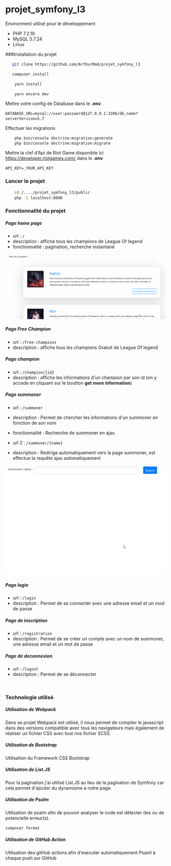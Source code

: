 # projet_symfony_l3

Environment utilisé pour le développement
* PHP 7.2.19
* MySQL 5.7.24
* Linux


###Installation du projet 

```bash
   git clone https://github.com/ArthurRmd/projet_symfony_l3
   ```

```bash
   composer install 
   ```

```bash
    yarn install
```

```bash
    yarn encore dev
```

Mettre votre config de Database dans le **.env** 
```env
DATABASE_URL=mysql://user:password@127.0.0.1:3306/db_name?serverVersion=5.7
```

Effectuer les migrations
```env
    php bin/console doctrine:migration:generate
    php bin/console doctrine:migration:migrate
```


Mettre la clef d'Api de Riot Game disponible ici https://developer.riotgames.com/ dans le **.env** 
```env
API_KEY=_YOUR_API_KEY
```

### Lancer le projet

```bash
    cd /..../projet_symfony_l3/public
    php -S localhost:8000   
```

###

### Fonctionnalité du projet

##### Page home page

- url : `` / ``
- description : affiche tous les champions de League Of legend
- fonctionnalité : pagination, recherche instantané

<p align="center">
    <img src="https://github.com/ArthurRmd/projet_symfony_l3/blob/master/readme_asset/champion.gif" width="600" >
</p>


##### Page Free Champion

- url : `` /free-champions ``
- description : affiche tous les champions Gratuit de League Of legend



##### Page champion

- url : `` /champion/{id} ``
- description : affiche les informations d'un champion par son id (on y accede en cliquant sur
                le boutton **get more information**)



##### Page summoner

- url : `` /summoner ``
- description : Permet de chercher les informations d'un summoner en fonction de son nom
- fonctionnalité : Recherche de summoner en ajax.

- url 2 : `` /summoner/{name} ``
- description : Redirige automatiquement vers la page summoner, est effectue la requête ajax automatiquement 

<p align="center">
    <img src="https://github.com/ArthurRmd/projet_symfony_l3/blob/master/readme_asset/summoner.gif" width="600" alt="php-timer">
</p>

##### Page login

- url : `` /login ``
- description : Permet de se connecter avec une adresse email et un mod de passe 



##### Page de inscription

- url : `` /registration ``
- description : Permet de se créer un compte avec un nom de summoner, une adresse email et un mot de passe



##### Page de deconnexion

- url : `` /logout ``
- description : Permet de se déconnecter

<br>

### Technologie utilisé

##### Utilisation de Webpack
Dans se projet Webpack est utilisé, il nous permet de compiler le javascript dans des versions compatible avec
tous les navigateurs mais également de réaliser un fichier CSS avec tout nos fichier SCSS.

##### Utilisation de Bootstrap
Utilisation du Framework CSS Bootstrap

##### Utilisation de List.JS
Pour la pagination j'ai utilisé List.JS au lieu de la pagination de Symfony car cela permet d'ajouter du dynamisme
a notre page.

##### Utilisation de Psalm
Utilisation de psalm afin de pouvoir analyser le code est détecter des ou de potencielle erreur(s).

```bash
composer format
```

##### Utilisation de GitHub Action
Utilisation des gitHub actions afin d'executer automatiquement Psaml à chaque push sur GitHub


